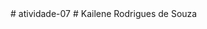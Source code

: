 <!DOCTYPE html>
<html lang="pt-BR">
<head>
</head>
<body>
# atividade-07
# Kailene Rodrigues de Souza
</body>
